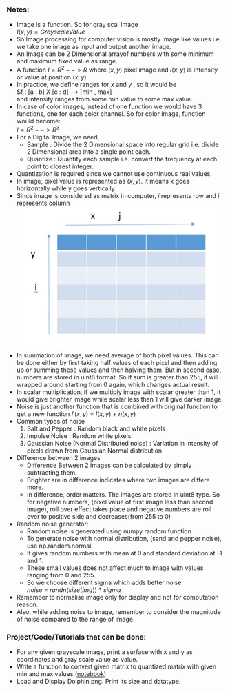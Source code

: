 ### Notes:
- Image is a function. So for gray scal Image    
 $I(x,y) = GrayscaleValue$
- So Image processing for computer vision is mostly image like values i.e. we take one image as input and output another image.
- An Image can be 2 Dimensional arrayof numbers with some minimum and maximum fixed value as range.
- A function $I = R^2 --> R$ where $(x , y)$ pixel image and $I(x , y)$ is intensity or value at position $(x, y )$
- In practice, we define ranges for $x$ and $y$ , so it would be   
       $f : [a : b] X [c : d] --> [min , max]   
	and intensity ranges from some min value to some max value.
- In case of color images, instead of one function we would have 3 functions, one for each color channel. So for color image, function would become:  
  $I = R^2 --> R^3$
- For a Digital Image, we need,  
	- Sample : Divide the 2 Dimensional space into regular grid i.e. divide 2 Dimensional area into a single point each.
	- Quantize : Quantify each sample i.e. convert the frequency at each point to closest integer.
- Quantization is required since we cannot use continuous real values.
- In image, pixel value is represented as $(x , y)$. It means x goes horizontally while y goes vertically      
- Since image is considered as matrix in computer, $i$ represents row and $j$ represents column 
![image_details](picture1.jpg)
- In summation of image, we need average of both pixel values. This can be done either by first taking half values of each pixel and then adding up or summing these values and then halving them. But in second case, numbers are stored in uint8  format. So if sum is greater than 255,  it will wrapped around starting from 0 again, which changes actual result.
- In scalar multiplication, if we multiply image with scalar greater than 1, it would give brighter image while scalar less than 1 will give darker image.
- Noise is just another function that is combined with original function to get a new function
		$I'(x,y)$ = $I(x,y)$ + $ŋ(x,y)$
- Common types of noise
	1. Salt and Pepper : Random black and white pixels
	2. Impulse Noise : Random white pixels.
	3. Gaussian Noise (Normal Distributed noise) : Variation in intensity of pixels drawn from Gaussian Normal distribution
- Difference between 2 images
	- Difference Between 2 images can be calculated by simply subtracting them.
	- Brighter are in difference indicates where two images are differe more.
	- In difference, order matters. The images are stored in uint8 type. So for negative numbers, (pixel value of first image less than second image), roll over effect takes place and negative numbers are roll over to positive side and decreases(from 255 to 0)
- Random noise generator:
	- Random noise is generated using numpy random function
	- To generate noise with normal distribution, (sand and pepper noise), use np.random.normal.
	- It gives random numbers with mean at 0 and standard deviation at -1 and 1.
	- These small values does not affect much to image with values ranging from 0 and 255.
	- So we choose different sigma which adds better noise	
		$noise$ = $randn(size(img))$ * $sigma$
- Remember to normalise image only for display and not for computation reason.
- Also, while adding noise to image, remember to consider the magnitude of noise compared to the range of image.
### Project/Code/Tutorials that can be done:
- For any given grayscale image, print a surface with x and y as coordinates and gray scale value as value.
- Write a function to convert given matrix to quantized matrix with given min and max values.([notebook](2A_L1_Image_As_Function.ipynb))
- Load and Display Dolphin.png. Print its size and datatype.
